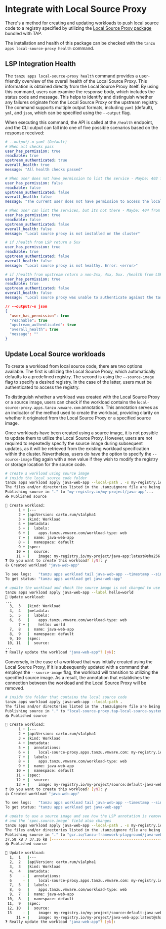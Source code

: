 # Integrate with Local Source Proxy

<!-- Mention the create with Local Source section from tutorials -->

There's a method for creating and updating workloads to push local source code to a registry 
specified by utilizing the [Local Source Proxy package](../../../local-source-proxy/about.hbs.md)
bundled with TAP.

The installation and health of this package can be checked with the 
`tanzu apps local-source-proxy health` command.

## LSP Integration Health

The `tanzu apps local-source-proxy health` command provides a user-friendly overview of the overall
health of the Local Source Proxy. This information is obtained directly from the Local Source Proxy 
itself. By using this command, users can examine the response body, which includes the status code 
and message. This helps to identify and distinguish whether any failures originate from the 
Local Source Proxy or the upstream registry. The command supports multiple output formats, 
including `yaml` (default), `yml`, and `json`, which can be specified using the `--output` flag.

When executing this command, the API is called at the `/health` endpoint, and the CLI output can fall
into one of five possible scenarios based on the response received:

```yaml
# --output/-o yaml (Default)
# When all checks pass
user_has_permission: true
reachable: true
upstream_authenticated: true
overall_health: true
message: "All health checks passed"

# When user does not have permission to list the service - Maybe: 403 from the Kube API Server
user_has_permission: false
reachable: false
upstream_authenticated: false
overall_health: false
message: "The current user does not have permission to access the local source proxy"

# When user can list the services, but its not there - Maybe: 404 from the Kube API Server
user_has_permission: true
reachable: false
upstream_authenticated: false
overall_health: false
message: "Local source proxy is not installed on the cluster"

# if /health from LSP return a 5xx
user_has_permission: true
reachable: true
upstream_authenticated: false
overall_health: false
message: "Local source proxy is not healthy. Error: <error>"

# if /health from upstream return a non-2xx, 4xx, 5xx. /health from LSP will still be 2xx
user_has_permission: true
reachable: true
upstream_authenticated: false
overall_health: false
message: "Local source proxy was unable to authenticate against the target registry. Error: <error>"
```

```json
// --output/-o json
{
  "user_has_permission": true
  "reachable": true
  "upstream_authenticated": true
  "overall_health": true
  "message": ""
}
```

## Update Local Source workloads

To create a workload from local source code, there are two options available. The first is utilizing
the Local Source Proxy, which automatically defaults to a predefined registry. The second is using 
the `--source-image` flag to specify a desired registry. In the case of the latter, users must be 
authenticated to access the registry.

To distinguish whether a workload was created with the Local Source Proxy or a source image, users 
can check if the workload contains the l`ocal-source-proxy.apps.tanzu.vmware.com` annotation. 
This annotation serves as an indicator of the method used to create the workload, providing clarity 
on whether it originated from the Local Source Proxy or a specified source image.
<!-- Point to Create workload from local source in Tutorials section -->

Once workloads have been created using a source image, it is not possible to update them to utilize 
the Local Source Proxy. However, users are not required to repeatedly specify the source image during
subsequent updates, as it will be retrieved from the existing workload specification within the cluster.
Nevertheless, users do have the option to specify the `--source-image` flag again with a new value if
they wish to modify the registry or storage location for the source code.

```bash
# create a workload using source image
# inside the local source code folder
tanzu apps workload apply java-web-app --local-path . -s my-registry.io/my-project/java-app                                   
The files and/or directories listed in the .tanzuignore file are being excluded from the uploaded source code.
Publishing source in "." to "my-registry.io/my-project/java-app"...
📥 Published source

🔎 Create workload:
      1 + |---
      2 + |apiVersion: carto.run/v1alpha1
      3 + |kind: Workload
      4 + |metadata:
      5 + |  labels:
      6 + |    apps.tanzu.vmware.com/workload-type: web
      7 + |  name: java-web-app
      8 + |  namespace: default
      9 + |spec:
     10 + |  source:
     11 + |    image: my-registry.io/my-project/java-app:latest@sha256:447db92e289dbe3a6969521917496ff2b6b0a1d6fbff1beec3af726430ce8493
❓ Do you want to create this workload? [yN]: y
👍 Created workload "java-web-app"

To see logs:   "tanzu apps workload tail java-web-app --timestamp --since 1h"
To get status: "tanzu apps workload get java-web-app"

# update the workload and check the source image is not changed to use LSP
tanzu apps workload apply java-web-app --label hello=world                                         
🔎 Update workload:
...
  3,  3   |kind: Workload
  4,  4   |metadata:
  5,  5   |  labels:
  6,  6   |    apps.tanzu.vmware.com/workload-type: web
      7 + |    hello: world
  7,  8   |  name: java-web-app
  8,  9   |  namespace: default
  9, 10   |spec:
 10, 11   |  source:
...
❓ Really update the workload "java-web-app"? [yN]:
```

Conversely, in the case of a workload that was initially created using the Local Source Proxy, if it
is subsequently updated with a command that employs the `--source-image` flag, the workload will
transition to utilizing the specified source image. As a result, the annotation that establishes
the connection between the workload and the Local Source Proxy will be removed.

```bash
# inside the folder that contains the local source code
tanzu apps workload apply java-web-app --local-path .                                              
The files and/or directories listed in the .tanzuignore file are being excluded from the uploaded source code.
Publishing source in "." to "local-source-proxy.tap-local-source-system.svc.cluster.local/source:default-java-web-app"...
📥 Published source

🔎 Create workload:
      1 + |---
      2 + |apiVersion: carto.run/v1alpha1
      3 + |kind: Workload
      4 + |metadata:
      5 + |  annotations:
      6 + |    local-source-proxy.apps.tanzu.vmware.com: my-registry.io/my-project/source:default-java-web-app@sha256:447db92e289dbe3a6969521917496ff2b6b0a1d6fbff1beec3af726430ce8493
      7 + |  labels:
      8 + |    apps.tanzu.vmware.com/workload-type: web
      9 + |  name: java-web-app
     10 + |  namespace: default
     11 + |spec:
     12 + |  source:
     13 + |    image: my-registry.io/my-project/source:default-java-web-app@sha256:447db92e289dbe3a6969521917496ff2b6b0a1d6fbff1beec3af726430ce8493
❓ Do you want to create this workload? [yN]: y
👍 Created workload "java-web-app"

To see logs:   "tanzu apps workload tail java-web-app --timestamp --since 1h"
To get status: "tanzu apps workload get java-web-app"

# update to use a source image and see how the LSP annotation is removed
# and the `spec.source.image` field also changes
tanzu apps workload apply java-web-app --local-path . -s my-registry.io/my-project/java-web-app                      
The files and/or directories listed in the .tanzuignore file are being excluded from the uploaded source code.
Publishing source in "." to "gcr.io/tanzu-framework-playground/java-web-app"...
37.58 kB / 37.16 kB [---------------------------------------------------------------------------------------------------------------------------------------------] 101.14% 31.94 kB p/s
📥 Published source

🔎 Update workload:
  1,  1   |---
  2,  2   |apiVersion: carto.run/v1alpha1
  3,  3   |kind: Workload
  4,  4   |metadata:
  5     - |  annotations:
  6     - |    local-source-proxy.apps.tanzu.vmware.com: my-registry.io/my-project/source:default-java-web-app@sha256:447db92e289dbe3a6969521917496ff2b6b0a1d6fbff1beec3af726430ce8493
  7,  5   |  labels:
  8,  6   |    apps.tanzu.vmware.com/workload-type: web
  9,  7   |  name: java-web-app
 10,  8   |  namespace: default
 11,  9   |spec:
 12, 10   |  source:
 13     - |    image: my-registry.io/my-project/source:default-java-web-app@sha256:447db92e289dbe3a6969521917496ff2b6b0a1d6fbff1beec3af726430ce8493
     11 + |    image: my-registry.io/my-project/java-web-app:latest@sha256:447db92e289dbe3a6969521917496ff2b6b0a1d6fbff1beec3af726430ce8493
❓ Really update the workload "java-web-app"? [yN]: 
```
